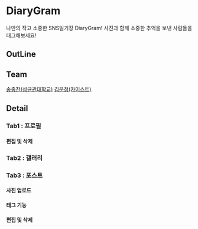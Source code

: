 # DiaryGram

나만의 작고 소중한 SNS일기장 DiaryGram!
사진과 함께 소중한 추억을 보낸 사람들을 태그해보세요!

## OutLine

## Team

[송종찬(성균관대학교)](https://github.com/jongchan159)
[김문정(카이스트)](https://github.com/coco483)

## Detail

### Tab1 : 프로필

#### 편집 및 삭제

### Tab2 : 갤러리

### Tab3 : 포스트

#### 사진 업로드

#### 태그 기능

#### 편집 및 삭제
